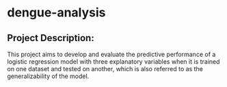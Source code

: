 # dengue-analysis

## Project Description:
   This project aims to develop and evaluate the predictive performance of a logistic regression model with three explanatory variables when it is trained on one dataset and tested on another, which is also referred to as the generalizability of the model.
